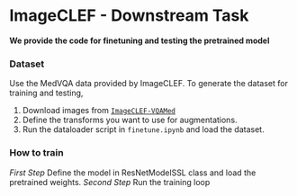# ImageCLEF - Downstream Task 


**We provide the code for finetuning and testing the pretrained model**
 

### Dataset
Use the MedVQA data provided by ImageCLEF. 
To generate the dataset for training and testing, 
1. Download images from [`ImageCLEF-VQAMed`](https://www.imageclef.org/2021/medical/vqa)
2. Define the transforms you want to use for augmentations. 
3. Run the dataloader script in `finetune.ipynb` and load the dataset.


### How to train
*First Step* Define the model in ResNetModelSSL class and load the pretrained weights. 
*Second Step* Run the training loop
